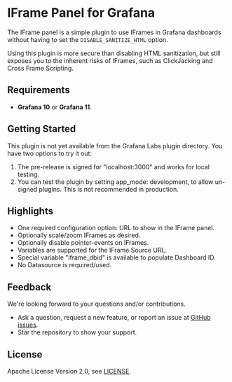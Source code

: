 # IFrame Panel for Grafana

The IFrame panel is a simple plugin to use IFrames in Grafana dashboards without having to set the `DISABLE_SANITIZE_HTML` option.

Using this plugin is more secure than disabling HTML sanitization, but still exposes you to the inherent risks of IFrames, such as ClickJacking and Cross Frame Scripting.

## Requirements

- **Grafana 10** or **Grafana 11**.

## Getting Started

This plugin is not yet available from the Grafana Labs plugin directory. You have two options to try it out:

1. The pre-release is signed for "localhost:3000" and works for local testing.
2. You can test the plugin by setting app_mode: development, to allow un-signed plugins. This is not recommended in production.

## Highlights

- One required configuration option: URL to show in the IFrame panel.
- Optionally scale/zoom IFrames as desired.
- Optionally disable pointer-events on IFrames.
- Variables are supported for the IFrame Source URL.
- Special variable "iframe_dbid" is available to populate Dashboard ID.
- No Datasource is required/used.

## Feedback

We're looking forward to your questions and/or contributions.

- Ask a question, request a new feature, or report an issue at [GitHub issues](https://github.com/nmcclain/nmcclain-iframe-panel/issues).
- Star the repository to show your support.

## License

Apache License Version 2.0, see [LICENSE](https://github.com/nmcclain/nmcclain-iframe-panel/blob/main/LICENSE).
